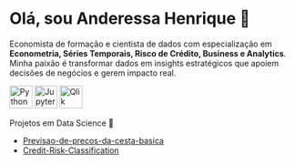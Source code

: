 # Olá, sou Anderessa Henrique 👋

Economista de formação e cientista de dados com especialização em **Econometria, Séries Temporais, Risco de Crédito, Business e Analytics**. Minha paixão é transformar dados em insights estratégicos que apoiem decisões de negócios e gerem impacto real.

<p align="left">
  <img src="https://cdn.jsdelivr.net/gh/devicons/devicon/icons/python/python-original.svg" alt="Python" width="40" height="40"/>
  <img src="https://cdn.jsdelivr.net/gh/devicons/devicon/icons/jupyter/jupyter-original.svg" alt="Jupyter" width="40" height="40"/>
  <img src="https://cdn.jsdelivr.net/gh/devicons/devicon/icons/qlik/qlik-plain.svg" alt="Qlik Sense" width="40" height="40"/>
</p>

Projetos em Data Science 🎲

- [Previsao-de-precos-da-cesta-basica](https://github.com/Andressaach/Previsao-de-precos-da-cesta-basica)
- [Credit-Risk-Classification](https://github.com/Andressaach/Credit-Risk-Classification)
